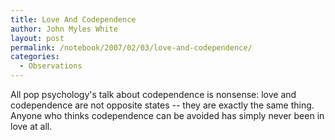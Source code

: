 ```yaml
---
title: Love And Codependence
author: John Myles White
layout: post
permalink: /notebook/2007/02/03/love-and-codependence/
categories:
  - Observations
---
```


All pop psychology's talk about codependence is nonsense: love and codependence are not opposite states -- they are exactly the same thing. Anyone who thinks codependence can be avoided has simply never been in love at all.
